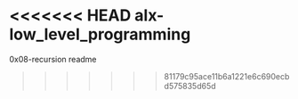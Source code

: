 <<<<<<< HEAD
alx-low_level_programming
=======
0x08-recursion readme
>>>>>>> 81179c95ace11b6a1221e6c690ecbd575835d65d

